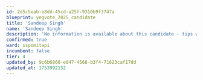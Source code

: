 ```yaml
---
id: 2d5c5eab-e8dd-45cd-a25f-9310b9f3747a
blueprint: yegvote_2025_candidate
title: 'Sandeep Singh'
name: 'Sandeep Singh'
description: 'No information is available about this candidate - tips welcome!'
confirmed: true
ward: sspomitapi
incumbent: false
tier: 4
updated_by: 9c6b6866-e047-4568-b3f4-71623caf17dd
updated_at: 1753992152
---
```

